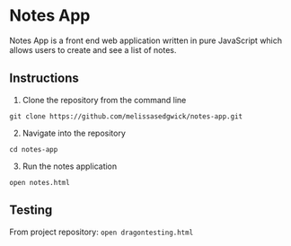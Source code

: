 # Notes App

Notes App is a front end web application written in pure JavaScript which allows users to create and see a list of notes.

## Instructions

1. Clone the repository from the command line

`git clone https://github.com/melissasedgwick/notes-app.git`

2. Navigate into the repository

`cd notes-app`

3. Run the notes application

`open notes.html`

## Testing

From project repository: `open dragontesting.html`
